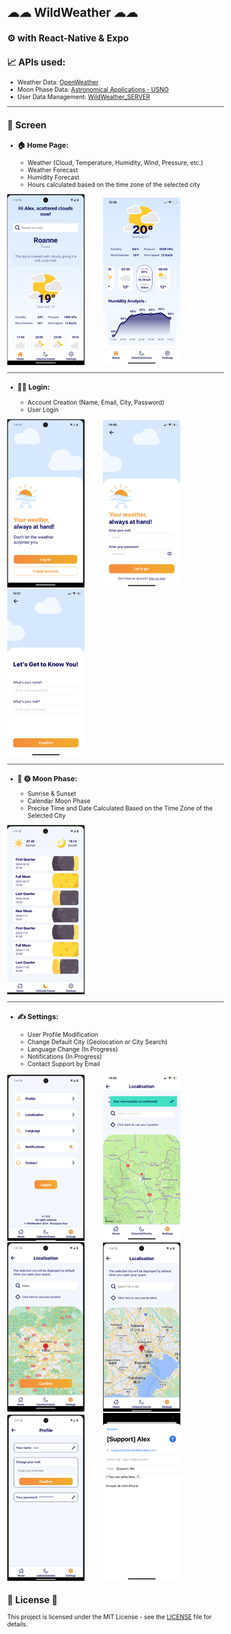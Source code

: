 # ☁☁ WildWeather ☁☁
## ⚙️ with React-Native & Expo

## 📈 APIs used:
 - Weather Data: [OpenWeather](https://openweathermap.org/)
 - Moon Phase Data: [Astronomical Applications - USNO](https://aa.usno.navy.mil/data/api)
 - User Data Management: [WildWeather_SERVER](https://github.com/RossAlex0/WildWeather_SERVER)

---

## 🎨 Screen

   - ### 🏠 Home Page:
      - Weather (Cloud, Temperature, Humidity, Wind, Pressure, etc.)
      - Weather Forecast
      - Humidity Forecast
      - Hours calculated based on the time zone of the selected city

  <img src="https://github.com/RossAlex0/WildWeather_APP/blob/main/assets/readme/homeandr.png" alt="Cover" width="180"/> &nbsp;&nbsp;&nbsp;&nbsp;&nbsp;&nbsp;&nbsp;&nbsp;&nbsp;&nbsp;<img src="https://github.com/RossAlex0/WildWeather_APP/blob/main/assets/readme/homebottomios.jpeg" alt="Cover" width="180"/>

---

   - ### 👩‍💻 Login:
      - Account Creation (Name, Email, City, Password)
      - User Login

  <img src="https://github.com/RossAlex0/WildWeather_APP/blob/main/assets/readme/log.png" alt="Cover" width="180"/> &nbsp;&nbsp;&nbsp;&nbsp;&nbsp;&nbsp;&nbsp;&nbsp;&nbsp;&nbsp;<img src="https://github.com/RossAlex0/WildWeather_APP/blob/main/assets/readme/login.PNG" alt="Cover" width="180"/> &nbsp;&nbsp;&nbsp;&nbsp;&nbsp;&nbsp;&nbsp;&nbsp;&nbsp;&nbsp;<img src="https://github.com/RossAlex0/WildWeather_APP/blob/main/assets/readme/createacc.PNG" alt="Cover" width="180"/> 

---

   - ### 🌛 🌞 Moon Phase:
      - Sunrise & Sunset
      - Calendar Moon Phase
      - Precise Time and Date Calculated Based on the Time Zone of the Selected City

<img src="https://github.com/RossAlex0/WildWeather_APP/blob/main/assets/readme/moonphase.png" alt="Cover" width="180"/>

---
    
   - ### ✍️ Settings:
      - User Profile Modification
      - Change Default City (Geolocation or City Search)
      - Language Change (In Progress)
      - Notifications (In Progress)
      - Contact Support by Email
    
  <img src="https://github.com/RossAlex0/WildWeather_APP/blob/main/assets/readme/settings.png" alt="Cover" width="180"/> &nbsp;&nbsp;&nbsp;&nbsp;&nbsp;&nbsp;&nbsp;&nbsp;&nbsp;&nbsp;<img src="https://github.com/RossAlex0/WildWeather_APP/blob/main/assets/readme/popconfirm.PNG" alt="Cover" width="180"/> &nbsp;&nbsp;&nbsp;&nbsp;&nbsp;&nbsp;&nbsp;&nbsp;&nbsp;&nbsp;<img src="https://github.com/RossAlex0/WildWeather_APP/blob/main/assets/readme/localisation.png" alt="Cover" width="180"/> &nbsp;&nbsp;&nbsp;&nbsp;&nbsp;&nbsp;&nbsp;&nbsp;&nbsp;&nbsp;<img src="https://github.com/RossAlex0/WildWeather_APP/blob/main/assets/readme/localisation2.png" alt="Cover" width="180"/> &nbsp;&nbsp;&nbsp;&nbsp;&nbsp;&nbsp;&nbsp;&nbsp;&nbsp;&nbsp;<img src="https://github.com/RossAlex0/WildWeather_APP/blob/main/assets/readme/profile.png" alt="Cover" width="180"/> &nbsp;&nbsp;&nbsp;&nbsp;&nbsp;&nbsp;&nbsp;&nbsp;&nbsp;&nbsp;<img src="https://github.com/RossAlex0/WildWeather_APP/blob/main/assets/readme/contact.PNG" alt="Cover" width="180"/> 

## 🪪 License 🚫
This project is licensed under the MIT License - see the [LICENSE](https://github.com/RossAlex0/WildWeather_APP/blob/main/license.txt) file for details.


